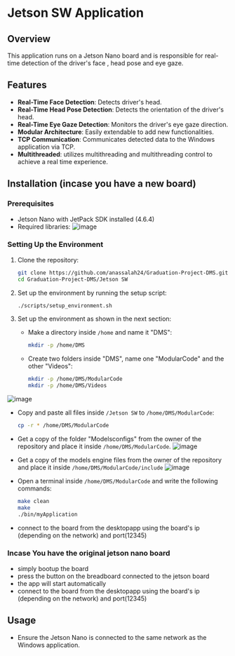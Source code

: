 # Jetson SW Application

## Overview
This application runs on a Jetson Nano board and is responsible for real-time detection of the driver's face , head pose and eye gaze.
## Features
- **Real-Time Face Detection**: Detects driver's head.
- **Real-Time Head Pose Detection**: Detects the orientation of the driver's head.
- **Real-Time Eye Gaze Detection**: Monitors the driver's eye gaze direction.
- **Modular Architecture**: Easily extendable to add new functionalities.
- **TCP Communication**: Communicates detected data to the Windows application via TCP.
- **Multithreaded**: utilizes multithreading and multithreading control to achieve a real time experience.

## Installation (incase you have a new board)
### Prerequisites
- Jetson Nano with JetPack SDK installed (4.6.4)
- Required libraries:
![image](https://github.com/anassalah24/Graduation-Project-DMS/assets/68183749/99495e6c-363f-4e51-99cb-dd7b5041624a)

### Setting Up the Environment
1. Clone the repository:
    ```bash
    git clone https://github.com/anassalah24/Graduation-Project-DMS.git
    cd Graduation-Project-DMS/Jetson SW
    ```

2. Set up the environment by running the setup script:
    ```bash
    ./scripts/setup_environment.sh
    ```

4. Set up the environment as shown in the next section:
   - Make a directory inside `/home` and name it "DMS":
     ```bash
     mkdir -p /home/DMS
     ```

   - Create two folders inside "DMS", name one "ModularCode" and the other "Videos":
     ```bash
     mkdir -p /home/DMS/ModularCode
     mkdir -p /home/DMS/Videos
     ```
![image](https://github.com/anassalah24/Graduation-Project-DMS/assets/68183749/a6482c68-b49a-4233-9aee-af5dfef9cfd0)

   - Copy and paste all files inside `/Jetson SW` to `/home/DMS/ModularCode`:
     ```bash
     cp -r * /home/DMS/ModularCode
     ```
   - Get a copy of the folder "Modelsconfigs" from the owner of the repository and place it inside `/home/DMS/ModularCode`.
![image](https://github.com/anassalah24/Graduation-Project-DMS/assets/68183749/f8ebac9b-d75a-4934-a411-f7e5455af8e8)

   - Get a copy of the models engine files from the owner of the repository and place it inside `/home/DMS/ModularCode/include`
![image](https://github.com/anassalah24/Graduation-Project-DMS/assets/68183749/ce3867cd-4807-4dbb-b5e2-eb462f91533d)

   - Open a terminal inside `/home/DMS/ModularCode` and write the following commands:
     ```bash
     make clean  
     make
     ./bin/myApplication
     ```
   - connect to the board from the desktopapp using the board's ip (depending on the network) and port(12345) 
### Incase You have the original jetson nano board
  - simply bootup the board
  - press the button on the breadboard connected to the jetson board
  - the app will start automatically
  - connect to the board from the desktopapp using the board's ip (depending on the network) and port(12345) 


## Usage
- Ensure the Jetson Nano is connected to the same network as the Windows application.
